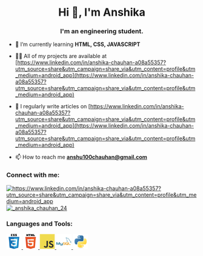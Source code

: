 <h1 align="center">Hi 👋, I'm Anshika</h1>
<h3 align="center">I'm an engineering student.</h3>

- 🌱 I’m currently learning **HTML, CSS, JAVASCRIPT**

- 👨‍💻 All of my projects are available at [https://www.linkedin.com/in/anshika-chauhan-a08a55357?utm_source=share&utm_campaign=share_via&utm_content=profile&utm_medium=android_app](https://www.linkedin.com/in/anshika-chauhan-a08a55357?utm_source=share&utm_campaign=share_via&utm_content=profile&utm_medium=android_app)

- 📝 I regularly write articles on [https://www.linkedin.com/in/anshika-chauhan-a08a55357?utm_source=share&utm_campaign=share_via&utm_content=profile&utm_medium=android_app](https://www.linkedin.com/in/anshika-chauhan-a08a55357?utm_source=share&utm_campaign=share_via&utm_content=profile&utm_medium=android_app)

- 📫 How to reach me **anshu100chauhan@gmail.com**

<h3 align="left">Connect with me:</h3>
<p align="left">
<a href="https://linkedin.com/in/https://www.linkedin.com/in/anshika-chauhan-a08a55357?utm_source=share&utm_campaign=share_via&utm_content=profile&utm_medium=android_app" target="blank"><img align="center" src="https://raw.githubusercontent.com/rahuldkjain/github-profile-readme-generator/master/src/images/icons/Social/linked-in-alt.svg" alt="https://www.linkedin.com/in/anshika-chauhan-a08a55357?utm_source=share&utm_campaign=share_via&utm_content=profile&utm_medium=android_app" height="30" width="40" /></a>
<a href="https://instagram.com/_anshika_chauhan_24" target="blank"><img align="center" src="https://raw.githubusercontent.com/rahuldkjain/github-profile-readme-generator/master/src/images/icons/Social/instagram.svg" alt="_anshika_chauhan_24" height="30" width="40" /></a>
</p>

<h3 align="left">Languages and Tools:</h3>
<p align="left"> <a href="https://www.w3schools.com/css/" target="_blank" rel="noreferrer"> <img src="https://raw.githubusercontent.com/devicons/devicon/master/icons/css3/css3-original-wordmark.svg" alt="css3" width="40" height="40"/> </a> <a href="https://www.w3.org/html/" target="_blank" rel="noreferrer"> <img src="https://raw.githubusercontent.com/devicons/devicon/master/icons/html5/html5-original-wordmark.svg" alt="html5" width="40" height="40"/> </a> <a href="https://developer.mozilla.org/en-US/docs/Web/JavaScript" target="_blank" rel="noreferrer"> <img src="https://raw.githubusercontent.com/devicons/devicon/master/icons/javascript/javascript-original.svg" alt="javascript" width="40" height="40"/> </a> <a href="https://www.mysql.com/" target="_blank" rel="noreferrer"> <img src="https://raw.githubusercontent.com/devicons/devicon/master/icons/mysql/mysql-original-wordmark.svg" alt="mysql" width="40" height="40"/> </a> <a href="https://www.python.org" target="_blank" rel="noreferrer"> <img src="https://raw.githubusercontent.com/devicons/devicon/master/icons/python/python-original.svg" alt="python" width="40" height="40"/> </a> </p>

